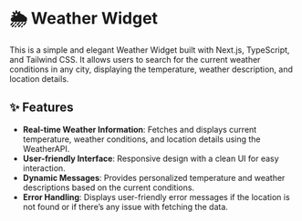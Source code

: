 # 🌦️ Weather Widget

This is a simple and elegant Weather Widget built with Next.js, TypeScript, and Tailwind CSS. It allows users to search for the current weather conditions in any city, displaying the temperature, weather description, and location details.

## ✨ Features

- **Real-time Weather Information**: Fetches and displays current temperature, weather conditions, and location details using the WeatherAPI.
- **User-friendly Interface**: Responsive design with a clean UI for easy interaction.
- **Dynamic Messages**: Provides personalized temperature and weather descriptions based on the current conditions.
- **Error Handling**: Displays user-friendly error messages if the location is not found or if there’s any issue with fetching the data.
